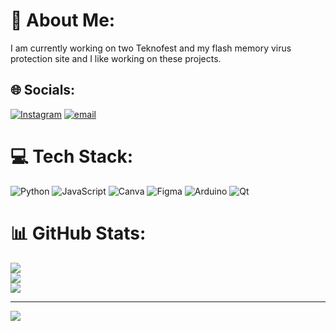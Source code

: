 # 💫 About Me:
I am currently working on two Teknofest and my flash memory virus protection site and I like working on these projects.


## 🌐 Socials:
[![Instagram](https://img.shields.io/badge/Instagram-%23E4405F.svg?logo=Instagram&logoColor=white)](https://instagram.com/furkanozcelik00) [![email](https://img.shields.io/badge/Email-D14836?logo=gmail&logoColor=white)](mailto:furkanozcelik00001@gmail.com) 

# 💻 Tech Stack:
![Python](https://img.shields.io/badge/python-3670A0?style=for-the-badge&logo=python&logoColor=ffdd54) ![JavaScript](https://img.shields.io/badge/javascript-%23323330.svg?style=for-the-badge&logo=javascript&logoColor=%23F7DF1E)  ![Canva](https://img.shields.io/badge/Canva-%2300C4CC.svg?style=for-the-badge&logo=Canva&logoColor=white) ![Figma](https://img.shields.io/badge/figma-%23F24E1E.svg?style=for-the-badge&logo=figma&logoColor=white) ![Arduino](https://img.shields.io/badge/-Arduino-00979D?style=for-the-badge&logo=Arduino&logoColor=white) ![Qt](https://img.shields.io/badge/Qt-%23217346.svg?style=for-the-badge&logo=Qt&logoColor=white)
# 📊 GitHub Stats:
![](https://github-readme-stats.vercel.app/api?username=furkanozcelik01&theme=dark&hide_border=false&include_all_commits=false&count_private=false)<br/>
![](https://nirzak-streak-stats.vercel.app/?user=furkanozcelik01&theme=dark&hide_border=false)<br/>
![](https://github-readme-stats.vercel.app/api/top-langs/?username=furkanozcelik01&theme=dark&hide_border=false&include_all_commits=false&count_private=false&layout=compact)

---
[![](https://visitcount.itsvg.in/api?id=furkanozcelik01&icon=0&color=0)](https://visitcount.itsvg.in)

<!-- Proudly created with GPRM ( https://gprm.itsvg.in ) -->
